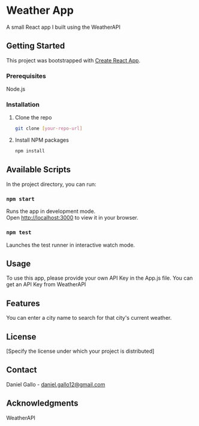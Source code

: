 # Weather App

A small React app I built using the WeatherAPI

## Getting Started

This project was bootstrapped with [Create React App](https://github.com/facebook/create-react-app).

### Prerequisites

Node.js

### Installation

1. Clone the repo
   ```sh
   git clone [your-repo-url]
   ```
2. Install NPM packages
   ```sh
   npm install
   ```

## Available Scripts

In the project directory, you can run:

### `npm start`

Runs the app in development mode.\
Open [http://localhost:3000](http://localhost:3000) to view it in your browser.

### `npm test`

Launches the test runner in interactive watch mode.


## Usage

To use this app, please provide your own API Key in the App.js file. You can get an API Key from WeatherAPI

## Features

You can enter a city name to search for that city's current weather. 

## License

[Specify the license under which your project is distributed]

## Contact

Daniel Gallo - daniel.gallo12@gmail.com

## Acknowledgments

WeatherAPI
